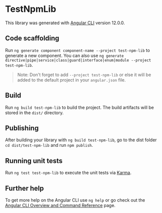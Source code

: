 # TestNpmLib

This library was generated with [Angular CLI](https://github.com/angular/angular-cli) version 12.0.0.

## Code scaffolding

Run `ng generate component component-name --project test-npm-lib` to generate a new component. You can also use `ng generate directive|pipe|service|class|guard|interface|enum|module --project test-npm-lib`.
> Note: Don't forget to add `--project test-npm-lib` or else it will be added to the default project in your `angular.json` file. 

## Build

Run `ng build test-npm-lib` to build the project. The build artifacts will be stored in the `dist/` directory.

## Publishing

After building your library with `ng build test-npm-lib`, go to the dist folder `cd dist/test-npm-lib` and run `npm publish`.

## Running unit tests

Run `ng test test-npm-lib` to execute the unit tests via [Karma](https://karma-runner.github.io).

## Further help

To get more help on the Angular CLI use `ng help` or go check out the [Angular CLI Overview and Command Reference](https://angular.io/cli) page.

